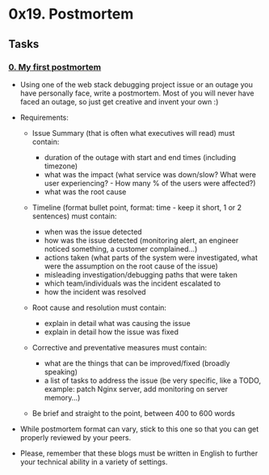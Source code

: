 # 0x19. Postmortem

## Tasks

### [0. My first postmortem](./README.md)

- Using one of the web stack debugging project issue or an outage you have personally face, write a postmortem. Most of you will never have faced an outage, so just get creative and invent your own :)
- Requirements:

  - Issue Summary (that is often what executives will read) must contain:

    - duration of the outage with start and end times (including timezone)
    - what was the impact (what service was down/slow? What were user experiencing? - How many % of the users were affected?)
    - what was the root cause

  - Timeline (format bullet point, format: time - keep it short, 1 or 2 sentences) must contain:

    - when was the issue detected
    - how was the issue detected (monitoring alert, an engineer noticed something, a customer complained…)
    - actions taken (what parts of the system were investigated, what were the assumption on the root cause of the issue)
    - misleading investigation/debugging paths that were taken
    - which team/individuals was the incident escalated to
    - how the incident was resolved

  - Root cause and resolution must contain:
    - explain in detail what was causing the issue
    - explain in detail how the issue was fixed
  - Corrective and preventative measures must contain:

    - what are the things that can be improved/fixed (broadly speaking)
    - a list of tasks to address the issue (be very specific, like a TODO, example: patch Nginx server, add monitoring on server memory…)

  - Be brief and straight to the point, between 400 to 600 words

- While postmortem format can vary, stick to this one so that you can get properly reviewed by your peers.

- Please, remember that these blogs must be written in English to further your technical ability in a variety of settings.